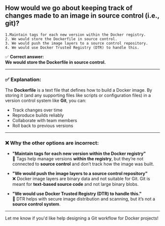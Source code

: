 ## How would we go about keeping track of changes made to an image in source control (i.e., git)?
```
1.Maintain tags for each new version within the Docker registry.
2. We would store the Dockerfile in source control.
3. We would push the image layers to a source control repository.
4. We would use Docker Trusted Registry (DTR) to handle this.
```

✅ **Correct answer:**  
**We would store the Dockerfile in source control.**

---

### ✅ Explanation:

The **Dockerfile** is a text file that defines how to build a Docker image. By storing it (and any supporting files like scripts or configuration files) in a version control system like **Git**, you can:

- Track changes over time  
- Reproduce builds reliably  
- Collaborate with team members  
- Roll back to previous versions

---

### ❌ Why the other options are incorrect:

- **"Maintain tags for each new version within the Docker registry"**  
  🔸 Tags help manage versions **within the registry**, but they’re not connected to **source control** and don’t track how the image was built.

- **"We would push the image layers to a source control repository"**  
  ❌ Docker image layers are binary data and not suitable for Git. Git is meant for **text-based source code** and not large binary blobs.

- **"We would use Docker Trusted Registry (DTR) to handle this."**  
  🔸 DTR helps with secure image distribution and scanning, but it’s not a **source control system**.

---

Let me know if you'd like help designing a Git workflow for Docker projects!
